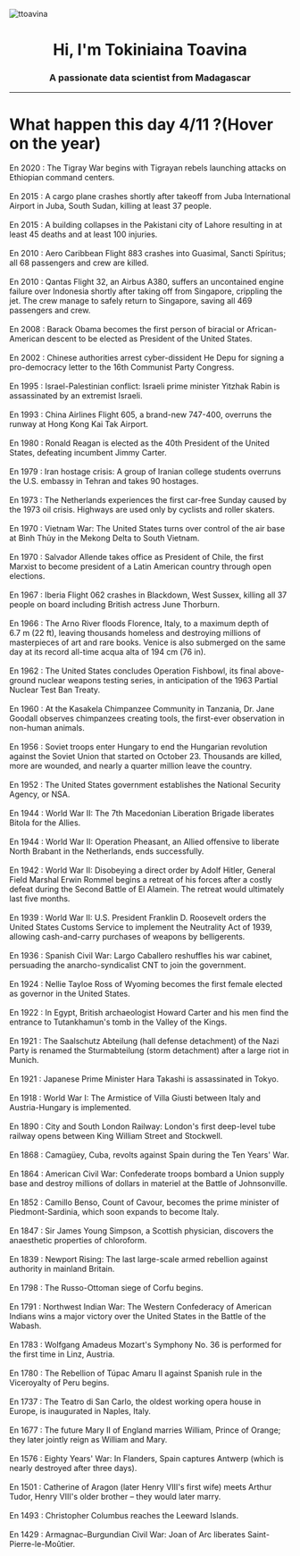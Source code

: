 
<p align="left"> <img src="https://komarev.com/ghpvc/?username=ttoavina&label=Profile%20views&color=0e75b6&style=flat" alt="ttoavina" /> </p>
<h1 align="center">Hi, I'm Tokiniaina Toavina</h1>
<h3 align="center">A passionate data scientist from Madagascar</h3>
    
<hr/>
<h1> What happen this day 4/11 ?(Hover on the year)</h1>

En 2020 : The Tigray War begins with Tigrayan rebels launching attacks on Ethiopian command centers.
<br/><br/>
En 2015 : A cargo plane crashes shortly after takeoff from Juba International Airport in Juba, South Sudan, killing at least 37 people.
<br/><br/>
En 2015 : A building collapses in the Pakistani city of Lahore resulting in at least 45 deaths and at least 100 injuries.
<br/><br/>
En 2010 : Aero Caribbean Flight 883 crashes into Guasimal, Sancti Spíritus; all 68 passengers and crew are killed.
<br/><br/>
En 2010 : Qantas Flight 32, an Airbus A380, suffers an uncontained engine failure over Indonesia shortly after taking off from Singapore, crippling the jet. The crew manage to safely return to Singapore, saving all 469 passengers and crew.
<br/><br/>
En 2008 : Barack Obama becomes the first person of biracial or African-American descent to be elected as President of the United States.
<br/><br/>
En 2002 : Chinese authorities arrest cyber-dissident He Depu for signing a pro-democracy letter to the 16th Communist Party Congress.
<br/><br/>
En 1995 : Israel-Palestinian conflict: Israeli prime minister Yitzhak Rabin is assassinated by an extremist Israeli.
<br/><br/>
En 1993 : China Airlines Flight 605, a brand-new 747-400, overruns the runway at Hong Kong Kai Tak Airport.
<br/><br/>
En 1980 : Ronald Reagan is elected as the 40th President of the United States, defeating incumbent Jimmy Carter.
<br/><br/>
En 1979 : Iran hostage crisis: A group of Iranian college students overruns the U.S. embassy in Tehran and takes 90 hostages.
<br/><br/>
En 1973 : The Netherlands experiences the first car-free Sunday caused by the 1973 oil crisis. Highways are used only by cyclists and roller skaters.
<br/><br/>
En 1970 : Vietnam War: The United States turns over control of the air base at Bình Thủy in the Mekong Delta to South Vietnam.
<br/><br/>
En 1970 : Salvador Allende takes office as President of Chile, the first Marxist to become president of a Latin American country through open elections.
<br/><br/>
En 1967 : Iberia Flight 062 crashes in Blackdown, West Sussex, killing all 37 people on board including British actress June Thorburn.
<br/><br/>
En 1966 : The Arno River floods Florence, Italy, to a maximum depth of 6.7 m (22 ft), leaving thousands homeless and destroying millions of masterpieces of art and rare books. Venice is also submerged on the same day at its record all-time acqua alta of 194 cm (76 in).
<br/><br/>
En 1962 : The United States concludes Operation Fishbowl, its final above-ground nuclear weapons testing series, in anticipation of the 1963 Partial Nuclear Test Ban Treaty.
<br/><br/>
En 1960 : At the Kasakela Chimpanzee Community in Tanzania, Dr. Jane Goodall observes chimpanzees creating tools, the first-ever observation in non-human animals.
<br/><br/>
En 1956 : Soviet troops enter Hungary to end the Hungarian revolution against the Soviet Union that started on October 23. Thousands are killed, more are wounded, and nearly a quarter million leave the country.
<br/><br/>
En 1952 : The United States government establishes the National Security Agency, or NSA.
<br/><br/>
En 1944 : World War II: The 7th Macedonian Liberation Brigade liberates Bitola for the Allies.
<br/><br/>
En 1944 : World War II: Operation Pheasant, an Allied offensive to liberate North Brabant in the Netherlands, ends successfully.
<br/><br/>
En 1942 : World War II: Disobeying a direct order by Adolf Hitler, General Field Marshal Erwin Rommel begins a retreat of his forces after a costly defeat during the Second Battle of El Alamein. The retreat would ultimately last five months.
<br/><br/>
En 1939 : World War II: U.S. President Franklin D. Roosevelt orders the United States Customs Service to implement the Neutrality Act of 1939, allowing cash-and-carry purchases of weapons by belligerents.
<br/><br/>
En 1936 : Spanish Civil War: Largo Caballero reshuffles his war cabinet, persuading the anarcho-syndicalist CNT to join the government.
<br/><br/>
En 1924 : Nellie Tayloe Ross of Wyoming becomes the first female elected as governor in the United States.
<br/><br/>
En 1922 : In Egypt, British archaeologist Howard Carter and his men find the entrance to Tutankhamun's tomb in the Valley of the Kings.
<br/><br/>
En 1921 : The Saalschutz Abteilung (hall defense detachment) of the Nazi Party is renamed the Sturmabteilung (storm detachment) after a large riot in Munich.
<br/><br/>
En 1921 : Japanese Prime Minister Hara Takashi is assassinated in Tokyo.
<br/><br/>
En 1918 : World War I: The Armistice of Villa Giusti between Italy and Austria-Hungary is implemented.
<br/><br/>
En 1890 : City and South London Railway: London's first deep-level tube railway opens between King William Street and Stockwell.
<br/><br/>
En 1868 : Camagüey, Cuba, revolts against Spain during the Ten Years' War.
<br/><br/>
En 1864 : American Civil War: Confederate troops bombard a Union supply base and destroy millions of dollars in materiel at the Battle of Johnsonville.
<br/><br/>
En 1852 : Camillo Benso, Count of Cavour, becomes the prime minister of Piedmont-Sardinia, which soon expands to become Italy.
<br/><br/>
En 1847 : Sir James Young Simpson, a Scottish physician, discovers the anaesthetic properties of chloroform.
<br/><br/>
En 1839 : Newport Rising: The last large-scale armed rebellion against authority in mainland Britain.
<br/><br/>
En 1798 : The Russo-Ottoman siege of Corfu begins.
<br/><br/>
En 1791 : Northwest Indian War: The Western Confederacy of American Indians wins a major victory over the United States in the Battle of the Wabash.
<br/><br/>
En 1783 : Wolfgang Amadeus Mozart's Symphony No. 36 is performed for the first time in Linz, Austria.
<br/><br/>
En 1780 : The Rebellion of Túpac Amaru II against Spanish rule in the Viceroyalty of Peru begins.
<br/><br/>
En 1737 : The Teatro di San Carlo, the oldest working opera house in Europe, is inaugurated in Naples, Italy.
<br/><br/>
En 1677 : The future Mary II of England marries William, Prince of Orange; they later jointly reign as William and Mary.
<br/><br/>
En 1576 : Eighty Years' War: In Flanders, Spain captures Antwerp (which is nearly destroyed after three days).
<br/><br/>
En 1501 : Catherine of Aragon (later Henry VIII's first wife) meets Arthur Tudor, Henry VIII's older brother – they would later marry.
<br/><br/>
En 1493 : Christopher Columbus reaches the Leeward Islands.
<br/><br/>
En 1429 : Armagnac–Burgundian Civil War: Joan of Arc liberates Saint-Pierre-le-Moûtier.
<br/><br/>

